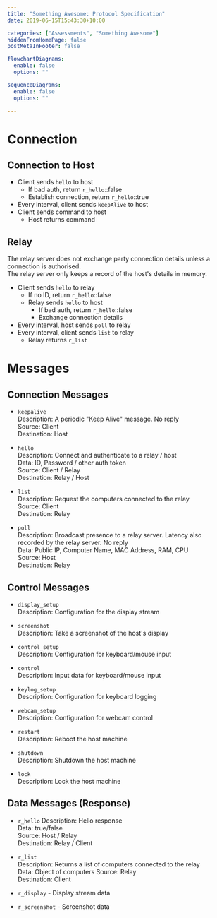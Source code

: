 ```yaml
---
title: "Something Awesome: Protocol Specification"
date: 2019-06-15T15:43:30+10:00

categories: ["Assessments", "Something Awesome"]
hiddenFromHomePage: false
postMetaInFooter: false

flowchartDiagrams:
  enable: false
  options: ""

sequenceDiagrams: 
  enable: false
  options: ""

---
```


# Connection

## Connection to Host

* Client sends `hello` to host
  * If bad auth, return `r_hello`::false
  * Establish connection, return `r_hello`::true
* Every interval, client sends `keepAlive` to host
* Client sends command to host
  * Host returns command

## Relay

The relay server does not exchange party connection details unless a connection is authorised.  
The relay server only keeps a record of the host's details in memory.

* Client sends `hello` to relay
  * If no ID, return `r_hello`::false
  * Relay sends `hello` to host
    * If bad auth, return `r_hello`::false
    * Exchange connection details
* Every interval, host sends `poll` to relay
* Every interval, client sends `list` to relay
  * Relay returns `r_list`

# Messages

## Connection Messages

* `keepalive`  
Description: A periodic "Keep Alive" message. No reply  
Source: Client  
Destination: Host  

* `hello`  
Description: Connect and authenticate to a relay / host  
Data: ID, Password / other auth token  
Source: Client / Relay  
Destination: Relay / Host

* `list`  
Description: Request the computers connected to the relay  
Source: Client  
Destination: Relay  

* `poll`  
Description: Broadcast presence to a relay server. Latency also recorded by the relay server. No reply  
Data: Public IP, Computer Name, MAC Address, RAM, CPU  
Source: Host  
Destination: Relay  

## Control Messages

* `display_setup`  
Description: Configuration for the display stream  

* `screenshot`  
Description: Take a screenshot of the host's display

* `control_setup`  
Description: Configuration for keyboard/mouse input  

* `control`  
Description: Input data for keyboard/mouse input

* `keylog_setup`  
Description: Configuration for keyboard logging

* `webcam_setup`  
Description: Configuration for webcam control

* `restart`  
Description: Reboot the host machine

* `shutdown`  
Description: Shutdown the host machine

* `lock`  
Description: Lock the host machine

<!-- * `shell` / `rce` - Access a shell / terminal (netcat) -->

## Data Messages (Response)

* `r_hello`
Description: Hello response  
Data: true/false  
Source: Host / Relay  
Destination: Relay / Client


* `r_list`  
Description: Returns a list of computers connected to the relay  
Data: Object of computers
Source: Relay  
Destination: Client  

* `r_display` - Display stream data
* `r_screenshot` - Screenshot data
<!-- * `r_shell` -->
